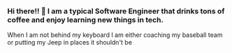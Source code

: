 ### Hi there!! 👋 I am a typical Software Engineer that drinks tons of coffee and enjoy learning new things in tech.
When I am not behind my keyboard I am either coaching my baseball team or putting my Jeep in places it shouldn't be

<!--
**jaymz7783/jaymz7783** is a ✨ _special_ ✨ repository because its `README.md` (this file) appears on your GitHub profile.

Here are some ideas to get you started:

- 🔭 I’m currently working on ...
- 🌱 I’m currently learning ...
- 👯 I’m looking to collaborate on ...
- 🤔 I’m looking for help with ...
- 💬 Ask me about ...
- 📫 How to reach me: ...
- 😄 Pronouns: ...
- ⚡ Fun fact: ...
-->
